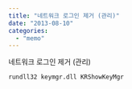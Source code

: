 ```yaml
---
title: "네트워크 로그인 제거 (관리)"
date: "2013-08-10"
categories: 
  - "memo"
---
```


네트워크 로그인 제거 (관리)

```
rundll32 keymgr.dll KRShowKeyMgr
```
